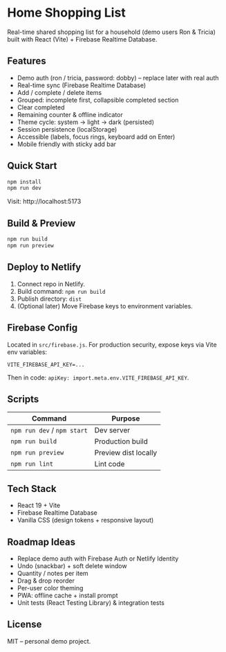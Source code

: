 
# Home Shopping List

Real-time shared shopping list for a household (demo users Ron & Tricia) built with React (Vite) + Firebase Realtime Database.

## Features
- Demo auth (ron / tricia, password: dobby) – replace later with real auth
- Real-time sync (Firebase Realtime Database)
- Add / complete / delete items
- Grouped: incomplete first, collapsible completed section
- Clear completed
- Remaining counter & offline indicator
- Theme cycle: system → light → dark (persisted)
- Session persistence (localStorage)
- Accessible (labels, focus rings, keyboard add on Enter)
- Mobile friendly with sticky add bar

## Quick Start
```bash
npm install
npm run dev
```
Visit: http://localhost:5173

## Build & Preview
```bash
npm run build
npm run preview
```

## Deploy to Netlify
1. Connect repo in Netlify.
2. Build command: `npm run build`
3. Publish directory: `dist`
4. (Optional later) Move Firebase keys to environment variables.

## Firebase Config
Located in `src/firebase.js`. For production security, expose keys via Vite env variables:
```
VITE_FIREBASE_API_KEY=...
```
Then in code: `apiKey: import.meta.env.VITE_FIREBASE_API_KEY`.

## Scripts
| Command | Purpose |
|---------|---------|
| `npm run dev` / `npm start` | Dev server |
| `npm run build` | Production build |
| `npm run preview` | Preview dist locally |
| `npm run lint` | Lint code |

## Tech Stack
- React 19 + Vite
- Firebase Realtime Database
- Vanilla CSS (design tokens + responsive layout)

## Roadmap Ideas
- Replace demo auth with Firebase Auth or Netlify Identity
- Undo (snackbar) + soft delete window
- Quantity / notes per item
- Drag & drop reorder
- Per-user color theming
- PWA: offline cache + install prompt
- Unit tests (React Testing Library) & integration tests

## License
MIT – personal demo project.
